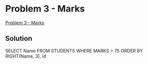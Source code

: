 # Problem 3 - Marks

[Problem 3 - Marks](https://www.hackerrank.com/contests/simply-sql/challenges/more-than-75-marks)

## Solution 
SELECT Name 
FROM STUDENTS
WHERE MARKS > 75
ORDER BY RIGHT(Name, 3), id
